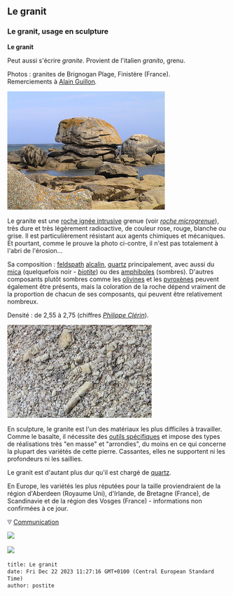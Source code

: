 ## Le granit
### Le granit, usage en sculpture
 **Le granit**  

Peut aussi s'écrire _granite_. Provient de l'italien _granito_, grenu.

Photos : granites de Brignogan Plage, Finistère (France).  
Remerciements à [Alain Guillon](quinoussommes.html#alainguillon)_._

[![](images/brignoganpaysage.jpg)](quinoussommes.html#alainguillon)

Le granite est une [roche ignée intrusive](ignees.html#intrusives) grenue (voir [_roche microgrenue_](microgrenue.html)), très dure et très légèrement radioactive, de couleur rose, rouge, blanche ou grise. Il est particulièrement résistant aux agents chimiques et mécaniques. Et pourtant, comme le prouve la photo ci-contre, il n'est pas totalement à l'abri de l'érosion...

Sa composition : [feldspath](feldspath.html) [alcalin](alcali.html), [quartz](quartz.html) principalement, avec aussi du [mica](mica.html) (quelquefois noir - _[biotite](biotite.html)_) ou des [amphiboles](amphibole.html) (sombres). D'autres composants plutôt sombres comme les [olivines](olivine.html) et les [pyroxènes](pyroxene.html) peuvent également être présents, mais la coloration de la roche dépend vraiment de la proportion de chacun de ses composants, qui peuvent être relativement nombreux.

Densité : de 2,55 à 2,75 (chiffres [_Philippe Clérin_](livres.html#philippeclerin)).

[![](images/brignogandetail.jpg)](quinoussommes.html#alainguillon)

En sculpture, le granite est l'un des matériaux les plus difficiles à travailler. Comme le basalte, il nécessite des [outils spécifiques](outilstaillepierre.html) et impose des types de réalisations très "en masse" et "arrondies", du moins en ce qui concerne la plupart des variétés de cette pierre. Cassantes, elles ne supportent ni les profondeurs ni les saillies.

Le granit est d'autant plus dur qu'il est chargé de [quartz](quartz.html).

En Europe, les variétés les plus réputées pour la taille proviendraient de la région d'Aberdeen (Royaume Uni), d'Irlande, de Bretagne (France), de Scandinavie et de la région des Vosges (France) - informations non confirmées à ce jour.



![](images/flechebas.gif) [Communication](http://www.artrealite.com/annonceurs.htm) 

[![](https://cbonvin.fr/sites/regie.artrealite.com/visuels/campagne1.png)](index-2.html#20131014)

![](https://cbonvin.fr/sites/regie.artrealite.com/visuels/campagne2.png)
```
title: Le granit
date: Fri Dec 22 2023 11:27:16 GMT+0100 (Central European Standard Time)
author: postite
```
